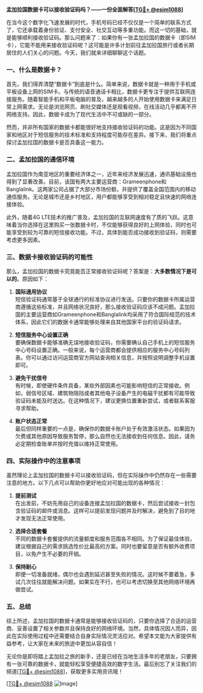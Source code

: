 **孟加拉国数据卡可以接收验证码吗？——一份全面解答[[TG💪+ @esim1088](https://t.me/s/esim1088)]**

在当今这个数字化飞速发展的时代，手机号码已经不仅仅是一个简单的联系方式了，它还承载着身份验证、支付安全、社交互动等多重功能。而这一切的基础，就是能够顺利接收验证码。那么问题来了：如果你有一张孟加拉国的数据卡（即SIM卡），它能不能用来接收验证码呢？这可能是许多计划前往孟加拉国旅行或者长期居住的人们关心的问题。今天，我们就来详细聊聊这个话题。

### 一、什么是数据卡？

首先，我们得弄清楚“数据卡”到底是什么。简单来说，数据卡就是一种用于手机或平板设备上网的SIM卡。与传统的语音通话卡相比，数据卡更专注于提供互联网连接服务。随着智能手机和平板电脑的普及，越来越多的人开始使用数据卡来满足日常上网需求。无论是浏览网页、刷社交媒体还是观看视频，在线活动几乎都离不开网络支持。因此，数据卡成为了现代生活中不可或缺的一部分。

然而，并非所有国家的数据卡都能很好地支持接收验证码的功能。这是因为不同国家和地区对于短信服务的技术标准和支持程度可能存在差异。接下来，我们将重点探讨孟加拉国的数据卡是否具备这一能力。

### 二、孟加拉国的通信环境

孟加拉国作为南亚地区的重要经济体之一，近年来经济发展迅速，通讯基础设施也得到了显著改善。目前，该国有两大主要运营商：Grameenphone和Banglalink。这两家公司占据了大部分市场份额，并提供了覆盖全国范围内的移动通信服务。无论是城市还是乡村地区，用户都能够享受到相对稳定且快速的网络连接体验。

此外，随着4G LTE技术的推广普及，孟加拉国的互联网速度有了质的飞跃。这意味着当你选择在这里购买一张数据卡时，不仅能够获得良好的上网体验，同时也可能享受到较为可靠的短信接收功能。不过，具体到能否成功接收到验证码，则需要考虑更多因素。

### 三、数据卡接收验证码的可能性

那么，孟加拉国的数据卡究竟能否正常接收验证码呢？答案是：**大多数情况下是可以的**。原因如下：

1. **国际通用协议**  
   短信验证码通常基于全球通行的标准协议进行发送。只要你的数据卡所属运营商遵循这些标准，并且网络状况良好，那么接收验证码应该不成问题。孟加拉国的主要运营商如Grameenphone和Banglalink均采用了符合国际规范的技术体系，因此它们的数据卡通常能够处理来自其他国家平台的验证码请求。

2. **短信服务中心设置正确**  
   要确保数据卡能够准确无误地接收验证码，你需要确认自己手机上的短信服务中心号码设置正确。一般来说，每个运营商都会提供相应的服务中心号码列表。你可以通过访问运营商官方网站查询相关信息，并按照说明调整手机设置即可。

3. **避免干扰信号**  
   有时候，即使硬件条件具备，某些外部因素也可能影响短信的正常接收。例如，弱信号区域、建筑物阻挡或者其他电子设备产生的电磁干扰都有可能导致验证码未能及时送达。在这种情况下，建议更换位置重新尝试，或者联系客服寻求帮助。

4. **账户状态正常**  
   最后但同样重要的一点是，确保你的数据卡账户处于有效激活状态。如果因为欠费或其他原因导致服务暂停，那么自然也无法接收到任何信息。因此，请务必定期检查账单并按时充值以维持正常使用。

### 四、实际操作中的注意事项

虽然理论上孟加拉国的数据卡可以接收验证码，但在实际操作中仍然存在一些需要注意的地方。以下几点可以帮助你更好地应对可能出现的各种情况：

1. **提前测试**  
   在出发前，不妨先用自己的设备连接孟加拉国的数据卡，然后尝试接收一封包含验证码的邮件或消息。这样可以提前发现问题并及时解决，避免到了目的地才发现无法正常使用。

2. **选择合适套餐**  
   不同的数据卡套餐提供的流量额度和服务范围各不相同。为了保证最佳体验，建议根据自己的需求挑选性价比最高的方案。同时也要留意是否有额外收费项目，以免产生不必要的开销。

3. **保持耐心**  
   即便一切准备就绪，偶尔也会遇到延迟甚至失败的情况。这时候不要着急，多试几次往往就能解决问题。如果实在不行，也可以考虑切换至其他网络环境再做尝试。

### 五、总结

综上所述，孟加拉国的数据卡通常是能够接收验证码的，只要你选择了合适的运营商、妥善设置了相关参数并且保持良好的网络环境。当然，具体情况因人而异，因此在实际使用过程中还需要结合自身实际情况灵活应对。希望本文能为大家提供有益参考，让大家在未来的旅途中更加从容自信！

无论你是即将踏上孟加拉之旅的新手，还是已经在当地生活多年的老朋友，只要拥有一张可靠的数据卡，就能轻松享受便捷高效的数字生活。最后别忘了关注我们的频道[[TG💪+ @esim1088](https://t.me/s/esim1088)]，获取更多实用资讯哦！

[[TG💪+ @esim1088](https://t.me/s/esim1088) ![Image](https://i.postimg.cc/4NQfJmqS/Snipaste-2025-05-13-00-14-12.png)]